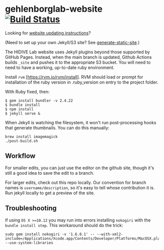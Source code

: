 # gehlenborglab-website [![Build Status](https://github.com/hms-dbmi/gehlenborglab-website/actions/workflows/deploy.yml/badge.svg)](https://github.com/hms-dbmi/gehlenborglab-website/actions)

Looking for [website updating instructions](./docs/)?

(Need to set up your own Jekyll/S3 site? See [generate-static-site](https://github.com/hms-dbmi/generate-static-site).)

The HIDIVE Lab website uses Jekyll plugins beyond those supported by GitHub Pages.
Instead, when the main branch is updated, Github Actions builds `_site` and pushes it
to the appropriate S3 bucket. You will need to need to have a working, up-to-date ruby environment.

Install `rvm` [https://rvm.io/rvm/install]. RVM should load or prompt for installation of the ruby version in .ruby_version on entry to the project folder.

With Ruby fixed, then:

```
$ gem install bundler -v 2.4.22
$ bundle install
$ npm install
$ jekyll serve &
```

When Jekyll is watching the filesystem, it won't run post-processing hooks that
generate thumbnails. You can do this manually:

```
brew install imagemagick
./post-build.sh
```

## Workflow

For smaller edits, you can just use the editor on the github site, though it's still a good idea to save the edit to a branch.

For larger edits, check out this repo locally. Our convention for branch names is `username/description`, so it's easy to tell whose contribution it is.
Run jekyll locally to get a preview of the site.

## Troubleshooting

If using `OS X >=10.12` you may run into errors installing `nokogiri` with the `bundle install step`.
This workaround should do the trick:
```
sudo gem install nokogiri -v '1.6.8.1' -- --with-xml2-include=/Applications/Xcode.app/Contents/Developer/Platforms/MacOSX.platform/Developer/SDKs/MacOSX10.12.sdk/usr/include/libxml2 --use-system-libraries
```
